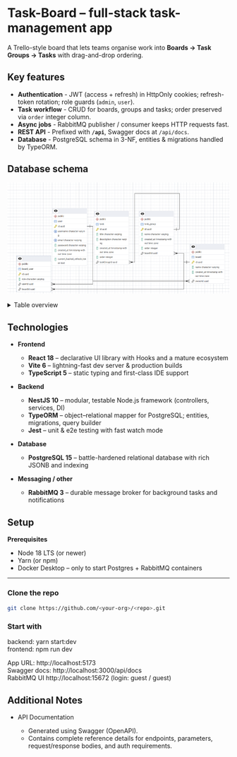 # Task-Board – full-stack task-management app

A Trello-style board that lets teams organise work into **Boards → Task Groups → Tasks** with drag-and-drop ordering.


## Key features

- **Authentication** - JWT (access + refresh) in HttpOnly cookies; refresh-token rotation; role guards (`admin`, `user`).  
- **Task workflow** - CRUD for boards, groups and tasks; order preserved via `order` integer column.  
- **Async jobs** - RabbitMQ publisher / consumer keeps HTTP requests fast.  
- **REST API** - Prefixed with **`/api`**, Swagger docs at `/api/docs`.  
- **Database** - PostgreSQL schema in 3-NF, entities & migrations handled by TypeORM.

## Database schema

![ER diagram](docs/erd.png)

<details>
<summary>Table overview</summary>

| Table | Description |
|-------|-------------|
| **user** | Account and profile (stores hashed refresh token). |
| **board** | Top-level container; owned by a user, shareable. |
| **task_group** | Column with tasks on a board. |
| **task** | Individual card task. |
| **board_user** | *M-N* join to share boards with teammates (role per board). |
</details>

## Technologies

- **Frontend**
  - **React 18** – declarative UI library with Hooks and a mature ecosystem
  - **Vite 6** – lightning-fast dev server & production builds
  - **TypeScript 5** – static typing and first-class IDE support

- **Backend**
  - **NestJS 10** – modular, testable Node.js framework (controllers, services, DI)
  - **TypeORM** – object–relational mapper for PostgreSQL; entities, migrations, query builder
  - **Jest** – unit & e2e testing with fast watch mode

- **Database**
  - **PostgreSQL 15** – battle-hardened relational database with rich JSONB and indexing

- **Messaging / other**
  - **RabbitMQ 3** – durable message broker for background tasks and notifications


## Setup

**Prerequisites**
* Node 18 LTS (or newer)
* Yarn (or npm)
* Docker Desktop – only to start Postgres + RabbitMQ containers

---

### Clone the repo
```bash
git clone https://github.com/<your-org>/<repo>.git
```
### Start with
backend: yarn start:dev  
frontend: npm run dev

App URL: http://localhost:5173  
Swagger docs: http://localhost:3000/api/docs  
RabbitMQ UI http://localhost:15672 (login: guest / guest)

## Additional Notes
- API Documentation

  * Generated using Swagger (OpenAPI).
  * Contains complete reference details for endpoints, parameters, request/response bodies, and auth requirements.

